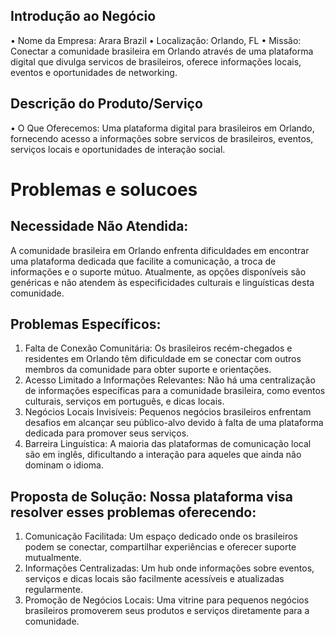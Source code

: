 ## Introdução ao Negócio

• Nome da Empresa: Arara Brazil
• Localização: Orlando, FL
• Missão: Conectar a comunidade brasileira em Orlando através de uma plataforma digital
que divulga servicos de brasileiros, oferece informações locais, eventos e oportunidades de networking.

## Descrição do Produto/Serviço

• O Que Oferecemos: Uma plataforma digital para brasileiros em Orlando, fornecendo
acesso a informações sobre servicos de brasileiros, eventos, serviços locais e oportunidades de interação social.

# Problemas e solucoes

## Necessidade Não Atendida:

A comunidade brasileira em Orlando enfrenta dificuldades em
encontrar uma plataforma dedicada que facilite a comunicação, a troca de informações e o
suporte mútuo. Atualmente, as opções disponíveis são genéricas e não atendem às
especificidades culturais e linguísticas desta comunidade.

## Problemas Específicos:

1. Falta de Conexão Comunitária: Os brasileiros recém-chegados e residentes em Orlando
   têm dificuldade em se conectar com outros membros da comunidade para obter suporte
   e orientações.
2. Acesso Limitado a Informações Relevantes: Não há uma centralização de informações
   específicas para a comunidade brasileira, como eventos culturais, serviços em português,
   e dicas locais.
3. Negócios Locais Invisíveis: Pequenos negócios brasileiros enfrentam desafios em alcançar
   seu público-alvo devido à falta de uma plataforma dedicada para promover seus
   serviços.
4. Barreira Linguística: A maioria das plataformas de comunicação local são em inglês, dificultando a interação para aqueles que ainda não dominam o idioma.

## Proposta de Solução: Nossa plataforma visa resolver esses problemas oferecendo:

1. Comunicação Facilitada: Um espaço dedicado onde os brasileiros podem se conectar,
   compartilhar experiências e oferecer suporte mutualmente.
2. Informações Centralizadas: Um hub onde informações sobre eventos, serviços e dicas
   locais são facilmente acessíveis e atualizadas regularmente.
3. Promoção de Negócios Locais: Uma vitrine para pequenos negócios brasileiros
   promoverem seus produtos e serviços diretamente para a comunidade.